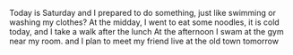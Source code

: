 Today is Saturday and I prepared to do something, just like swimming or washing my clothes?
At the midday, I went to eat some noodles, it is cold today, and I take a walk after the lunch
At the afternoon I swam at the gym near my room. and I plan to meet my friend live at the old town tomorrow
